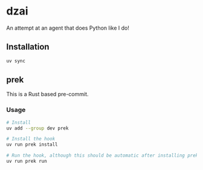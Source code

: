 # dzai

An attempt at an agent that does Python like I do!

## Installation

```bash
uv sync
```

## prek

This is a Rust based pre-commit.

### Usage

```bash
# Install
uv add --group dev prek

# Install the hook
uv run prek install

# Run the hook, although this should be automatic after installing prek
uv run prek run
```
